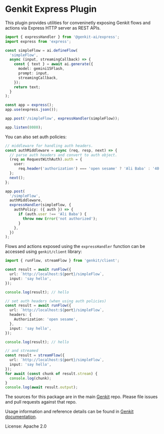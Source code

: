 # Genkit Express Plugin

This plugin provides utilities for conveninetly exposing Genkit flows and actions via Express HTTP server as REST APIs.

```ts
import { expressHandler } from '@genkit-ai/express';
import express from 'express';

const simpleFlow = ai.defineFlow(
  'simpleFlow',
  async (input, streamingCallback) => {
    const { text } = await ai.generate({
      model: gemini15Flash,
      prompt: input,
      streamingCallback,
    });
    return text;
  }
);

const app = express();
app.use(express.json());

app.post('/simpleFlow', expressHandler(simpleFlow));

app.listen(8080);
```

You can also set auth policies:

```ts
// middleware for handling auth headers.
const authMiddleware = async (req, resp, next) => {
  // parse auth headers and convert to auth object.
  (req as RequestWithAuth).auth = {
    user:
      req.header('authorization') === 'open sesame' ? 'Ali Baba' : '40 thieves',
  };
  next();
};

app.post(
  '/simpleFlow',
  authMiddleware,
  expressHandler(simpleFlow, {
    authPolicy: ({ auth }) => {
      if (auth.user !== 'Ali Baba') {
        throw new Error('not authorized');
      }
    },
  })
);
```

Flows and actions exposed using the `expressHandler` function can be accessed using `genkit/client` library:

```ts
import { runFlow, streamFlow } from 'genkit/client';

const result = await runFlow({
  url: `http://localhost:${port}/simpleFlow`,
  input: 'say hello',
});

console.log(result); // hello

// set auth headers (when using auth policies)
const result = await runFlow({
  url: `http://localhost:${port}/simpleFlow`,
  headers: {
    Authorization: 'open sesame',
  },
  input: 'say hello',
});

console.log(result); // hello

// and streamed
const result = streamFlow({
  url: `http://localhost:${port}/simpleFlow`,
  input: 'say hello',
});
for await (const chunk of result.stream) {
  console.log(chunk);
}
console.log(await result.output);
```

The sources for this package are in the main [Genkit](https://github.com/firebase/genkit) repo. Please file issues and pull requests against that repo.

Usage information and reference details can be found in [Genkit documentation](https://firebase.google.com/docs/genkit).

License: Apache 2.0
